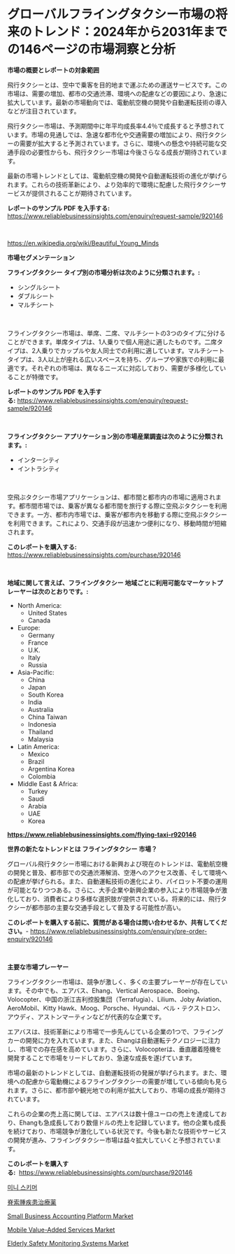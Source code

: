 <p><h1>グローバルフライングタクシー市場の将来のトレンド：2024年から2031年までの146ページの市場洞察と分析</h1></p><p><strong>市場の概要とレポートの対象範囲</strong></p>
<p><p>飛行タクシーとは、空中で乗客を目的地まで運ぶための運送サービスです。この市場は、需要の増加、都市の交通渋滞、環境への配慮などの要因により、急速に拡大しています。最新の市場動向では、電動航空機の開発や自動運転技術の導入などが注目されています。</p><p>飛行タクシー市場は、予測期間中に年平均成長率4.4％で成長すると予想されています。市場の見通しでは、急速な都市化や交通需要の増加により、飛行タクシーの需要が拡大すると予測されています。さらに、環境への懸念や持続可能な交通手段の必要性からも、飛行タクシー市場は今後さらなる成長が期待されています。</p><p>最新の市場トレンドとしては、電動航空機の開発や自動運転技術の進化が挙げられます。これらの技術革新により、より効率的で環境に配慮した飛行タクシーサービスが提供されることが期待されています。</p></p>
<p><strong>レポートのサンプル PDF を入手する:</strong> <a href="https://www.reliablebusinessinsights.com/enquiry/request-sample/920146">https://www.reliablebusinessinsights.com/enquiry/request-sample/920146</a></p>
<p>&nbsp;</p>
<p><a href="https://en.wikipedia.org/wiki/Beautiful_Young_Minds">https://en.wikipedia.org/wiki/Beautiful_Young_Minds</a></p>
<p><strong>市場セグメンテーション</strong></p>
<p><strong>フライングタクシー タイプ別の市場分析は次のように分類されます。:</strong></p>
<p><ul><li>シングルシート</li><li>ダブルシート</li><li>マルチシート</li></ul></p>
<p>&nbsp;</p>
<p><p>フライングタクシー市場は、単席、二席、マルチシートの3つのタイプに分けることができます。単席タイプは、1人乗りで個人用途に適したものです。二席タイプは、2人乗りでカップルや友人同士での利用に適しています。マルチシートタイプは、3人以上が座れる広いスペースを持ち、グループや家族での利用に最適です。それぞれの市場は、異なるニーズに対応しており、需要が多様化していることが特徴です。</p></p>
<p><strong>レポートのサンプル PDF を入手する:</strong>&nbsp;<a href="https://www.reliablebusinessinsights.com/enquiry/request-sample/920146">https://www.reliablebusinessinsights.com/enquiry/request-sample/920146</a></p>
<p>&nbsp;</p>
<p><strong> フライングタクシー アプリケーション別の市場産業調査は次のように分類されます。:</strong></p>
<p><ul><li>インターシティ</li><li>イントラシティ</li></ul></p>
<p>&nbsp;</p>
<p><p>空飛ぶタクシー市場アプリケーションは、都市間と都市内の市場に適用されます。都市間市場では、乗客が異なる都市間を旅行する際に空飛ぶタクシーを利用できます。一方、都市内市場では、乗客が都市内を移動する際に空飛ぶタクシーを利用できます。これにより、交通手段が迅速かつ便利になり、移動時間が短縮されます。</p></p>
<p><strong>このレポートを購入する:</strong>&nbsp; <a href="https://www.reliablebusinessinsights.com/purchase/920146">https://www.reliablebusinessinsights.com/purchase/920146</a></p>
<p>&nbsp;</p>
<p><strong>地域に関して言えば、フライングタクシー 地域ごとに利用可能なマーケットプレーヤーは次のとおりです。:</strong></p>
<p><ul>
    <li>
        North America:
        <ul>
            <li>United States</li>
            <li>Canada</li>
        </ul>
    </li>
    <li>
        Europe:
        <ul>
            <li>Germany</li>
            <li>France</li>
            <li>U.K.</li>
            <li>Italy</li>
            <li>Russia</li>
        </ul>
    </li>
    <li>
        Asia-Pacific:
        <ul>
            <li>China</li>
            <li>Japan</li>
            <li>South Korea</li>
            <li>India</li>
            <li>Australia</li>
            <li>China Taiwan</li>
            <li>Indonesia</li>
            <li>Thailand</li>
            <li>Malaysia</li>
        </ul>
    </li>
    <li>
        Latin America:
        <ul>
            <li>Mexico</li>
            <li>Brazil</li>
            <li>Argentina Korea</li>
            <li>Colombia</li>
        </ul>
    </li>
    <li>
        Middle East & Africa:
        <ul>
            <li>Turkey</li>
            <li>Saudi</li>
            <li>Arabia</li>
            <li>UAE</li>
            <li>Korea</li>
        </ul>
    </li>
    </ul></p>
<p><strong><a href="https://www.reliablebusinessinsights.com/flying-taxi-r920146">https://www.reliablebusinessinsights.com/flying-taxi-r920146</a></strong>&nbsp;</p>
<p><strong>世界の新たなトレンドとは フライングタクシー 市場？</strong></p>
<p><p>グローバル飛行タクシー市場における新興および現在のトレンドは、電動航空機の開発と普及、都市部での交通渋滞解消、空港へのアクセス改善、そして環境への配慮が挙げられる。また、自動運転技術の進化により、パイロット不要の運用が可能となりつつある。さらに、大手企業や新興企業の参入により市場競争が激化しており、消費者により多様な選択肢が提供されている。将来的には、飛行タクシーが都市部の主要な交通手段として普及する可能性が高い。</p></p>
<p><strong>このレポートを購入する前に、質問がある場合は問い合わせるか、共有してください。</strong>- <a href="https://www.reliablebusinessinsights.com/enquiry/pre-order-enquiry/920146">https://www.reliablebusinessinsights.com/enquiry/pre-order-enquiry/920146</a></p>
<p>&nbsp;</p>
<p><strong>主要な市場プレーヤー</strong></p>
<p><p>フライングタクシー市場は、競争が激しく、多くの主要プレーヤーが存在しています。その中でも、エアバス、Ehang、Vertical Aerospace、Boeing、Volocopter、中国の浙江吉利控股集団（Terrafugia）、Lilium、Joby Aviation、AeroMobil、Kitty Hawk、Moog、Porsche、Hyundai、ベル・テクストロン、アウディ、アストンマーティンなどが代表的な企業です。</p><p>エアバスは、技術革新により市場で一歩先んじている企業の1つで、フライングカーの開発に力を入れています。また、Ehangは自動運転テクノロジーに注力し、市場での存在感を高めています。さらに、Volocopterは、垂直離着陸機を開発することで市場をリードしており、急速な成長を遂げています。</p><p>市場の最新のトレンドとしては、自動運転技術の発展が挙げられます。また、環境への配慮から電動機によるフライングタクシーの需要が増している傾向も見られます。さらに、都市部や観光地での利用が拡大しており、市場の成長が期待されています。</p><p>これらの企業の売上高に関しては、エアバスは数十億ユーロの売上を達成しており、Ehangも急成長しており数億ドルの売上を記録しています。他の企業も成長を続けており、市場競争が激化している状況です。今後も新たな技術やサービスの開発が進み、フライングタクシー市場は益々拡大していくと予想されています。</p></p>
<p><strong>このレポートを購入する:</strong>&nbsp;&nbsp;<a href="https://www.reliablebusinessinsights.com/purchase/920146">https://www.reliablebusinessinsights.com/purchase/920146</a></p>
<p><p><a href="https://github.com/shampaakter36/Market-Research-Report-List-1/blob/main/2816791185685.md">미니 스키머</a></p><p><a href="https://github.com/DanykaKilback/Market-Research-Report-List-2/blob/main/5149925183054.md">脊索腫疾患治療薬</a></p><p><a href="https://issuu.com/reportprime-2/docs/small-business-accounting-platform-market-size-203">Small Business Accounting Platform Market</a></p><p><a href="https://medium.com/@nandapra808/insights-into-the-mobile-value-added-services-market-market-players-market-size-geographical-3da354512acb">Mobile Value-Added Services Market</a></p><p><a href="https://github.com/Graham1Dianne/Market-Research-Report-List-1/blob/main/elderly-safety-monitoring-systems-market.md">Elderly Safety Monitoring Systems Market</a></p></p>